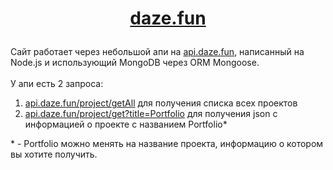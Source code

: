 # <p align="center">[daze.fun](https://daze.fun)</p>
Сайт работает через небольшой апи на [api.daze.fun](https://api.daze.fun), написанный на Node.js и использующий MongoDB через ORM Mongoose.<br/><br/>
У апи есть 2 запроса:

 1. [api.daze.fun/project/getAll](https://api.daze.fun/project/getAll) для получения списка всех проектов
 2. [api.daze.fun/project/get?title=Portfolio](https://api.daze.fun/project/get?title=Portfolio) для получения json с информацией о проекте с названием Portfolio*<br/>

\* - Portfolio можно менять на название проекта, информацию о котором вы хотите получить.
